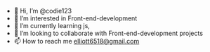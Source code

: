 - 👋 Hi, I’m @codie123
- 👀 I’m interested in Front-end-development
- 🌱 I’m currently learning js,
- 💞️ I’m looking to collaborate with Front-end-development projects
- 📫 How to reach me elliott6518@gmail.com

<!---
Codie123/Codie123 is a ✨ special ✨ repository because its `README.md` (this file) appears on your GitHub profile.
You can click the Preview link to take a look at your changes.
--->
